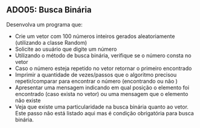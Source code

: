 ## ADO05: Busca Binária

Desenvolva um programa que:

- Crie um vetor com 100 números inteiros gerados aleatoriamente (utilizando a classe Random)
- Solicite ao usuário que digite um número
- Utilizando o método de busca binária, verifique se o número consta no vetor
- Caso o número esteja repetido no vetor retornar o primeiro encontrado
- Imprimir a quantidade de vezes/passos que o algoritmo precisou repetir/comparar para encontrar o número (encontrando ou não )
- Apresentar uma mensagem indicando em qual posição o elemento foi encontrado (caso exista no vetor) ou uma mensagem que o elemento não existe
- Veja que existe uma particularidade na busca binária quanto ao vetor. Este passo não está listado aqui mas é condição obrigatória para busca binária.